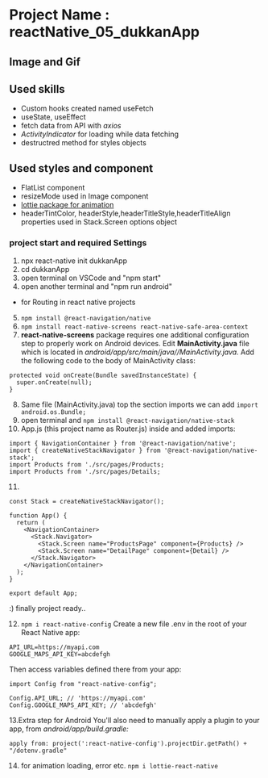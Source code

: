 # Project Name : reactNative_05_dukkanApp

## Image and Gif



## Used skills
- Custom hooks created named useFetch
- useState, useEffect
- fetch data from API with *axios*
- *ActivityIndicator* for loading while data fetching
- destructred method for styles objects


## Used styles and component
- FlatList component
- resizeMode used in Image component
- [lottie package for animation](https://www.npmjs.com/package/lottie-react-native)
- headerTintColor, headerStyle,headerTitleStyle,headerTitleAlign properties used in Stack.Screen options object

### project start and required Settings

1. npx react-native init dukkanApp
2. cd dukkanApp
3. open terminal on VSCode and "npm start"
4. open another terminal and "npm run android"
* for Routing in react native projects
5. ```npm install @react-navigation/native```
6. ```npm install react-native-screens react-native-safe-area-context```
7. **react-native-screens** package requires one additional configuration step to properly work on Android devices. Edit **MainActivity.java** file which is located in *android/app/src/main/java/<your package name>/MainActivity.java.*
Add the following code to the body of MainActivity class:
```@Override
protected void onCreate(Bundle savedInstanceState) {
  super.onCreate(null);
}
```
8. Same file (MainActivity.java) top the section imports we can add ```import android.os.Bundle;```
9. open terminal and ```npm install @react-navigation/native-stack```
10. App.js (this project name as Router.js) inside and added imports:
```
import { NavigationContainer } from '@react-navigation/native';
import { createNativeStackNavigator } from '@react-navigation/native-stack';
import Products from './src/pages/Products;
import Products from './src/pages/Details;
```
11.
```
const Stack = createNativeStackNavigator();

function App() {
  return (
    <NavigationContainer>
      <Stack.Navigator>
        <Stack.Screen name="ProductsPage" component={Products} />
        <Stack.Screen name="DetailPage" component={Detail} />
      </Stack.Navigator>
    </NavigationContainer>
  );
}

export default App;
```
:) finally project ready..

12. ``` npm i react-native-config ```
Create a new file .env in the root of your React Native app:
```
API_URL=https://myapi.com
GOOGLE_MAPS_API_KEY=abcdefgh
```
Then access variables defined there from your app:
```
import Config from "react-native-config";

Config.API_URL; // 'https://myapi.com'
Config.GOOGLE_MAPS_API_KEY; // 'abcdefgh'
```

13.Extra step for Android
You'll also need to manually apply a plugin to your app, from *android/app/build.gradle:*
```// 2nd line, add a new apply:
apply from: project(':react-native-config').projectDir.getPath() + "/dotenv.gradle"
```
14. for animation loading, error etc.
 ```npm i lottie-react-native```
